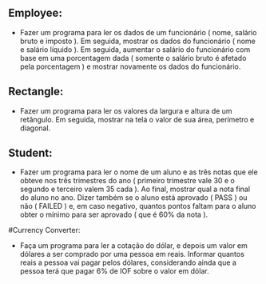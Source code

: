 ## Employee: 
- Fazer um programa para ler os dados de um funcionário ( nome, salário bruto e imposto ). Em seguida, mostrar os dados do funcionário ( nome e salário líquido ). Em seguida, aumentar o salário do funcionário com base em uma porcentagem dada ( somente o salário bruto é afetado pela porcentagem ) e mostrar novamente os dados do funcionário.

## Rectangle:
- Fazer um programa para ler os valores da largura e altura de um retângulo. Em seguida, mostrar na tela o valor de sua área, perímetro e diagonal.

## Student:
- Fazer um programa para ler o nome de um aluno e as três notas que ele obteve nos três trimestres do ano ( primeiro trimestre vale 30 e o segundo e terceiro valem 35 cada ). Ao final, mostrar qual a nota final do aluno no ano. Dizer também se o aluno está aprovado ( PASS ) ou não ( FAILED ) e, em caso negativo, quantos pontos faltam para o aluno obter o mínimo para ser aprovado ( que é 60% da nota ).

#Currency Converter:
- Faça um programa para ler a cotação do dólar, e depois um valor em dólares a ser comprado por uma pessoa em reais. Informar quantos reais a pessoa vai pagar pelos dólares, considerando ainda que a pessoa terá que pagar 6% de IOF sobre o valor em dólar.
